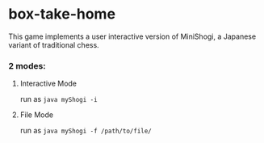 # box-take-home

This game implements a user interactive version of MiniShogi, a Japanese variant
of traditional chess.

### 2 modes:

1. Interactive Mode

   run as `java myShogi -i`

2. File Mode

   run as `java myShogi -f /path/to/file/`

